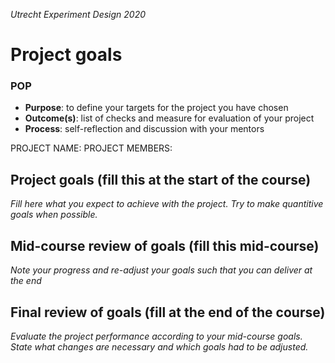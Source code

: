*Utrecht Experiment Design 2020*

# Project goals

### POP

+ **Purpose**: to define your targets for the project you have chosen
+ **Outcome(s)**: list of checks and measure for evaluation of your project
+ **Process**: self-reflection and discussion with your mentors

PROJECT NAME:
PROJECT MEMBERS:

## Project goals (fill this at the start of the course)
*Fill here what you expect to achieve with the project. Try to make quantitive goals when possible.*


## Mid-course review of goals (fill this mid-course)
*Note your progress and re-adjust your goals such that you can deliver at the end*


## Final review of goals (fill at the end of the course)
*Evaluate the project performance according to your mid-course goals. State what changes are necessary and which goals had to be adjusted.* 
